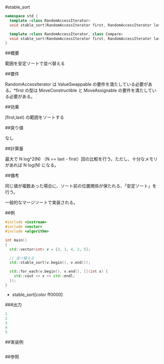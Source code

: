 #stable_sort
```cpp
namespace std {
  template <class RandomAccessIterator>
  void stable_sort(RandomAccessIterator first, RandomAccessIterator last);

  template <class RandomAccessIterator, class Compare>
  void stable_sort(RandomAccessIterator first, RandomAccessIterator last, Compare comp);
}
```

##概要

範囲を安定ソートで並べ替える



##要件

RandomAccessIterator は ValueSwappable の要件を満たしている必要がある。*first の型は MoveConstructible と MoveAssignable の要件を満たしている必要がある。


##効果

[first,last) の範囲をソートする


##戻り値

なし


##計算量

最大で N log^2(N) （N == last - first）回の比較を行う。ただし、十分なメモリがあれば N log(N) になる。


##備考

同じ値が複数あった場合に、ソート前の位置関係が保たれる、「安定ソート」を行う。

一般的なマージソートで実装される。


##例

```cpp
#include <iostream>
#include <vector>
#include <algorithm>

int main()
{
  std::vector<int> v = {3, 1, 4, 2, 5};

  // 並べ替える
  std::stable_sort(v.begin(), v.end());

  std::for_each(v.begin(), v.end(), [](int x) {
    std::cout << x << std::endl;
  });
}
```
* stable_sort[color ff0000]

###出力

```cpp
1
2
3
4
5
```

##実装例

```cpp
```

##参照
```